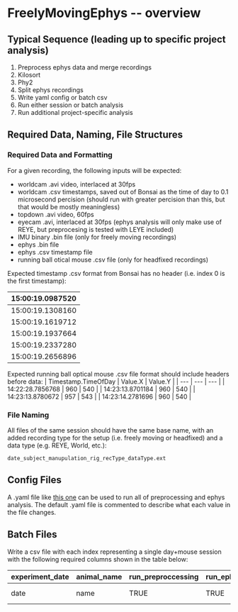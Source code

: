 # FreelyMovingEphys -- overview

## Typical Sequence (leading up to specific project analysis)
1. Preprocess ephys data and merge recordings
2. Kilosort
3. Phy2
4. Split ephys recordings
5. Write yaml config or batch csv
6. Run either session or batch analysis
7. Run additional project-specific analysis

## Required Data, Naming, File Structures
### Required Data and Formatting
For a given recording, the following inputs will be expected:
* worldcam .avi video, interlaced at 30fps
* worldcam .csv timestamps, saved out of Bonsai as the time of day to 0.1 microsecond percision (should run with greater percision than this, but that would be mostly meaningless)
* topdown .avi video, 60fps
* eyecam .avi, interlaced at 30fps (ephys analysis will only make use of REYE, but preprocesing is tested with LEYE included)
* IMU binary .bin file (only for freely moving recordings)
* ephys .bin file
* ephys .csv timestamp file
* running ball otical mouse .csv file (only for headfixed recordings)

Expected timestamp .csv format from Bonsai has no header (i.e. index 0 is the first timestamp):

| 15:00:19.0987520 |
|---|
| 15:00:19.1308160 |
| 15:00:19.1619712 |
| 15:00:19.1937664 |
| 15:00:19.2337280 |
| 15:00:19.2656896 |

Expected running ball optical mouse .csv file format should include headers before data:
| Timestamp.TimeOfDay | Value.X | Value.Y |
| --- | --- | --- |
| 14:22:28.7856768 | 960 | 540 |
| 14:23:13.8701184 | 960 | 540 |
| 14:23:13.8780672 | 957 | 543 |
| 14:23:14.2781696 | 960 | 540 |

### File Naming
All files of the same session should have the same base name, with an added recording type for the setup (i.e. freely moving or headfixed) and a data type (e.g. REYE, World, etc.):
```
date_subject_manupulation_rig_recType_dataType.ext
```

## Config Files
A .yaml file like [this one](/example_configs/config.yaml) can be used to run all of preprocessing and ephys analysis. The default .yaml file is commented to describe what each value in the file changes.

## Batch Files
Write a csv file with each index representing a single day+mouse session with the following required columns shown in the table below:

| experiment_date | animal_name | run_preproccessing | run_ephys_analysis | load_for_data_pool | best_light_fm | best_dark_fm | flip_gx_gy | unit2highlight | animal_dirpath | computer | drive | probe_name |
|---|---|---|---|---|---|---|---|---|---|---|---|---|
|date|name|TRUE|TRUE|TRUE|fm1_light|fm2_dark|FALSE|4|/path/to/animal/directory/|computer_name|drive_name|probe model name|